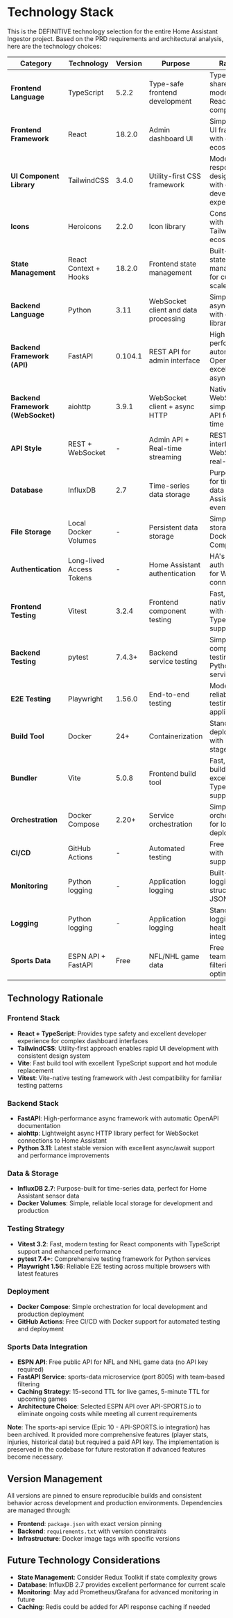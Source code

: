 # Technology Stack

This is the DEFINITIVE technology selection for the entire Home Assistant Ingestor project. Based on the PRD requirements and architectural analysis, here are the technology choices:

| Category | Technology | Version | Purpose | Rationale |
|----------|------------|---------|---------|-----------|
| **Frontend Language** | TypeScript | 5.2.2 | Type-safe frontend development | Type safety for shared data models and React components |
| **Frontend Framework** | React | 18.2.0 | Admin dashboard UI | Simple, proven UI framework with excellent ecosystem |
| **UI Component Library** | TailwindCSS | 3.4.0 | Utility-first CSS framework | Modern, responsive design system with excellent developer experience |
| **Icons** | Heroicons | 2.2.0 | Icon library | Consistent with TailwindCSS ecosystem |
| **State Management** | React Context + Hooks | 18.2.0 | Frontend state management | Built-in React state management for current scale |
| **Backend Language** | Python | 3.11 | WebSocket client and data processing | Simple, proven async support with excellent libraries |
| **Backend Framework (API)** | FastAPI | 0.104.1 | REST API for admin interface | High performance, automatic OpenAPI docs, excellent async support |
| **Backend Framework (WebSocket)** | aiohttp | 3.9.1 | WebSocket client + async HTTP | Native async WebSocket + simple HTTP API for real-time streaming |
| **API Style** | REST + WebSocket | - | Admin API + Real-time streaming | REST for admin interface, WebSocket for real-time data |
| **Database** | InfluxDB | 2.7 | Time-series data storage | Purpose-built for time-series data and Home Assistant events |
| **File Storage** | Local Docker Volumes | - | Persistent data storage | Simple local storage with Docker Compose |
| **Authentication** | Long-lived Access Tokens | - | Home Assistant authentication | HA's standard auth method for WebSocket connections |
| **Frontend Testing** | Vitest | 3.2.4 | Frontend component testing | Fast, Vite-native testing with excellent TypeScript support |
| **Backend Testing** | pytest | 7.4.3+ | Backend service testing | Simple, comprehensive testing for Python services |
| **E2E Testing** | Playwright | 1.56.0 | End-to-end testing | Modern, reliable E2E testing for full application |
| **Build Tool** | Docker | 24+ | Containerization | Standard deployment with multi-stage builds |
| **Bundler** | Vite | 5.0.8 | Frontend build tool | Fast, simple build tool with excellent TypeScript support |
| **Orchestration** | Docker Compose | 2.20+ | Service orchestration | Simple orchestration for local deployment |
| **CI/CD** | GitHub Actions | - | Automated testing | Free CI/CD with Docker support |
| **Monitoring** | Python logging | - | Application logging | Built-in logging with structured JSON format |
| **Logging** | Python logging | - | Application logging | Standard logging with health check integration |
| **Sports Data** | ESPN API + FastAPI | Free | NFL/NHL game data | Free API with team-based filtering for optimal usage |

## Technology Rationale

### Frontend Stack
- **React + TypeScript**: Provides type safety and excellent developer experience for complex dashboard interfaces
- **TailwindCSS**: Utility-first approach enables rapid UI development with consistent design system
- **Vite**: Fast build tool with excellent TypeScript support and hot module replacement
- **Vitest**: Vite-native testing framework with Jest compatibility for familiar testing patterns

### Backend Stack
- **FastAPI**: High-performance async framework with automatic OpenAPI documentation
- **aiohttp**: Lightweight async HTTP library perfect for WebSocket connections to Home Assistant
- **Python 3.11**: Latest stable version with excellent async/await support and performance improvements

### Data & Storage
- **InfluxDB 2.7**: Purpose-built for time-series data, perfect for Home Assistant sensor data
- **Docker Volumes**: Simple, reliable local storage for development and production

### Testing Strategy
- **Vitest 3.2**: Fast, modern testing for React components with TypeScript support and enhanced performance
- **pytest 7.4+**: Comprehensive testing framework for Python services
- **Playwright 1.56**: Reliable E2E testing across multiple browsers with latest features

### Deployment
- **Docker Compose**: Simple orchestration for local development and production deployment
- **GitHub Actions**: Free CI/CD with Docker support for automated testing and deployment

### Sports Data Integration
- **ESPN API**: Free public API for NFL and NHL game data (no API key required)
- **FastAPI Service**: sports-data microservice (port 8005) with team-based filtering
- **Caching Strategy**: 15-second TTL for live games, 5-minute TTL for upcoming games
- **Architecture Choice**: Selected ESPN API over API-SPORTS.io to eliminate ongoing costs while meeting all current requirements

**Note**: The sports-api service (Epic 10 - API-SPORTS.io integration) has been archived. It provided more comprehensive features (player stats, injuries, historical data) but required a paid API key. The implementation is preserved in the codebase for future restoration if advanced features become necessary.

## Version Management

All versions are pinned to ensure reproducible builds and consistent behavior across development and production environments. Dependencies are managed through:

- **Frontend**: `package.json` with exact version pinning
- **Backend**: `requirements.txt` with version constraints
- **Infrastructure**: Docker image tags with specific versions

## Future Technology Considerations

- **State Management**: Consider Redux Toolkit if state complexity grows
- **Database**: InfluxDB 2.7 provides excellent performance for current scale
- **Monitoring**: May add Prometheus/Grafana for advanced monitoring in future
- **Caching**: Redis could be added for API response caching if needed
